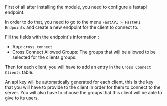 First of all after installing the module, you need to configure a fastapi endpoint.

In order to do that, you need to go to the menu `FastAPI > FastAPI Endpoints` and create
a new endpoint for the client to connect to.

Fill the fields with the endpoint's information :

- App: `cross_connect`
- Cross Connect Allowed Groups: The groups that will be allowed to be selected for the
  clients groups.

Then for each client, you will have to add an entry in the `Cross Connect Clients`
table.

An api key will be automatically generated for each client, this is the key that you
will have to provide to the client in order for them to connect to the server. You will
also have to choose the groups that this client will be able to give to its users.
